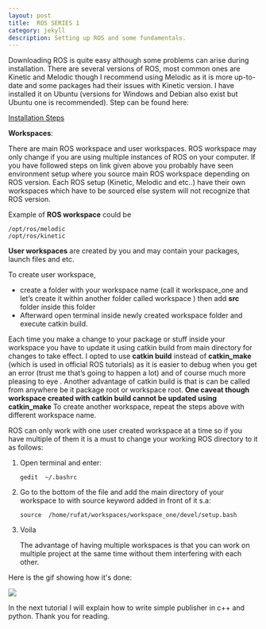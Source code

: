 ```yaml
---
layout: post
title:  ROS SERIES 1
category: jekyll 
description: Setting up ROS and some fundamentals.
---
```


Downloading ROS is quite easy although some problems can arise during installation. There are several versions of ROS, most common ones are Kinetic and Melodic though I recommend using Melodic as it is more up-to-date and some packages had their issues with Kinetic version. I have installed it on Ubuntu (versions for Windows and Debian also exist but Ubuntu one is recommended). Step can be found here:

[Installation Steps](http://wiki.ros.org/melodic/Installation/Ubuntu)

**Workspaces**:

There are main ROS workspace and user workspaces. ROS workspace may only change if you are using multiple instances of ROS on your computer. If you have followed steps  on link given above you probably have seen environment setup where you source main ROS workspace depending on ROS version. Each ROS setup (Kinetic, Melodic and etc..) have their own workspaces which have to be sourced else system will not recognize that ROS version. 

Example of **ROS workspace** could be 

```
/opt/ros/melodic
/opt/ros/kinetic
```

**User workspaces** are created by you and may contain your packages, launch files and etc.

To create user workspace, 

- create a folder with your workspace name (call it workspace_one and let’s create it within another folder called workspace ) then add **src** folder inside this folder
- Afterward open terminal inside newly created workspace folder and execute catkin build.

Each time you make a change to your package or stuff inside your workspace you have to update it using catkin build from main directory for changes to take effect.
I opted to use **catkin build** instead of **catkin_make** (which is used in official ROS tutorials) as it is easier to debug when you get an error (trust me that’s going to happen a lot) and of course much more pleasing to eye . Another advantage of catkin build is that is can be called from anywhere be it package root or workspace root.
**One caveat though workspace created with catkin build cannot be updated using catkin_make**
To create another workspace, repeat the steps above with different workspace name.

ROS can only work with one user created workspace at a time so if you have multiple of them it is a must to change your working ROS directory to it as follows:


1. Open terminal and enter:  

   ```
   gedit  ~/.bashrc 
   ```

2. Go to the bottom of the file and add the main directory of your workspace to with source keyword added in front of it s.a:

   ```
   source  /home/rufat/workspaces/workspace_one/devel/setup.bash
   ```

   

3. Voila

   The advantage of having multiple workspaces is that you can work on multiple project at the same time without them interfering with each other.

Here is the gif showing how it's done:

![](/home/rufat/ros_tutorials/workspace_tutorial.gif)

In the next tutorial I will explain how to write simple publisher in c++ and python. Thank you for reading.

